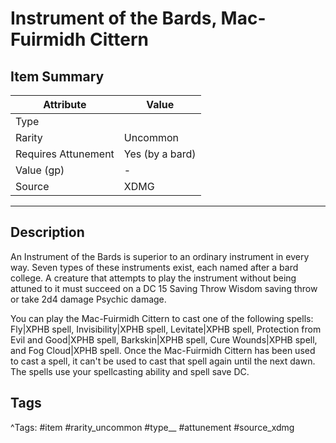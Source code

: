 # Instrument of the Bards, Mac-Fuirmidh Cittern

## Item Summary

| Attribute            | Value                        |
|----------------------|------------------------------|
| Type                 |   |
| Rarity               | Uncommon             |
| Requires Attunement  | Yes (by a bard)                |
| Value (gp)           | -    |
| Source               | XDMG |

---

## Description

An Instrument of the Bards is superior to an ordinary instrument in every way. Seven types of these instruments exist, each named after a bard college. A creature that attempts to play the instrument without being attuned to it must succeed on a DC 15 Saving Throw Wisdom saving throw or take 2d4 damage Psychic damage.

You can play the Mac-Fuirmidh Cittern to cast one of the following spells: Fly|XPHB spell, Invisibility|XPHB spell, Levitate|XPHB spell, Protection from Evil and Good|XPHB spell, Barkskin|XPHB spell, Cure Wounds|XPHB spell, and Fog Cloud|XPHB spell. Once the Mac-Fuirmidh Cittern has been used to cast a spell, it can't be used to cast that spell again until the next dawn. The spells use your spellcasting ability and spell save DC.

## Tags

^Tags: #item #rarity_uncommon #type__ #attunement #source_xdmg